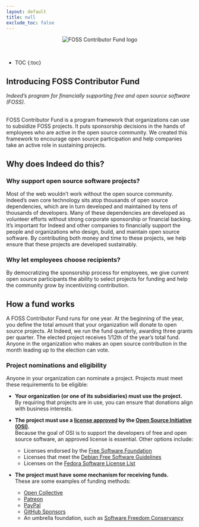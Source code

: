 ```yaml
---
layout: default
title: null
exclude_toc: false
---
```


<p align="center">
<img src="{{ site.baseurl }}/images/foss.png" alt="FOSS Contributor Fund logo" style=/>
</p>
<br>

* TOC
{:toc}


## Introducing FOSS Contributor Fund

_Indeed’s program for financially supporting free and open source software (FOSS)._<br><br>

FOSS Contributor Fund is a program framework that organizations can use to subsidize FOSS projects. It puts sponsorship decisions in the hands of employees who are active in the open source community. We created this framework to encourage open source participation and help companies take an active role in sustaining projects.



## Why does Indeed do this?

### Why support open source software projects?

Most of the web wouldn’t work without the open source community. Indeed’s own core technology sits atop thousands of open source dependencies, which are in turn developed and maintained by tens of thousands of developers. Many of these dependencies are developed as volunteer efforts without strong corporate sponsorship or financial backing. It’s important for Indeed and other companies to financially support the people and organizations who design, build, and maintain open source software. By contributing both money and time to these projects, we help ensure that these projects are developed sustainably.

### Why let employees choose recipients?

By democratizing the sponsorship process for employees, we give current open source participants the ability to select projects for funding and help the community grow by incentivizing contribution.



## How a fund works

A FOSS Contributor Fund runs for one year. At the beginning of the year, you define the total amount that your organization will donate to open source projects. At Indeed, we run the fund quarterly, awarding three grants per quarter. The elected project receives 1/12th of the year’s total fund. Anyone in the organization who makes an open source contribution in the month leading up to the election can vote.

### Project nominations and eligibility

Anyone in your organization can nominate a project. Projects must meet these requirements to be eligible:

* **Your organization (or one of its subsidiaries) must use the project.** <br>
By requiring that projects are in use, you can ensure that donations align with business interests.

* **The project must use a [license approved](https://opensource.org/licenses) by the [Open Source Initiative (OSI)](https://opensource.org/).** <br>
Because the goal of OSI is to support the developers of free and open source software, an approved license is essential. Other options include:
  * Licenses endorsed by the [Free Software Foundation](https://www.gnu.org/licenses/license-list.html)
  * Licenses that meet the [Debian Free Software Guidelines](https://wiki.debian.org/DFSGLicenses)
  * Licenses on the [Fedora Software License List](https://fedoraproject.org/wiki/Licensing:Main?rd=Licensing)

* **The project must have some mechanism for receiving funds.** <br>
These are some examples of funding methods:
  * [Open Collective](https://opencollective.com/)
  * [Patreon](https://www.patreon.com/)
  * [PayPal](https://www.paypal.com/)
  * [GitHub Sponsors](https://github.com/sponsors)
  * An umbrella foundation, such as [Software Freedom Conservancy](https://sfconservancy.org/)
